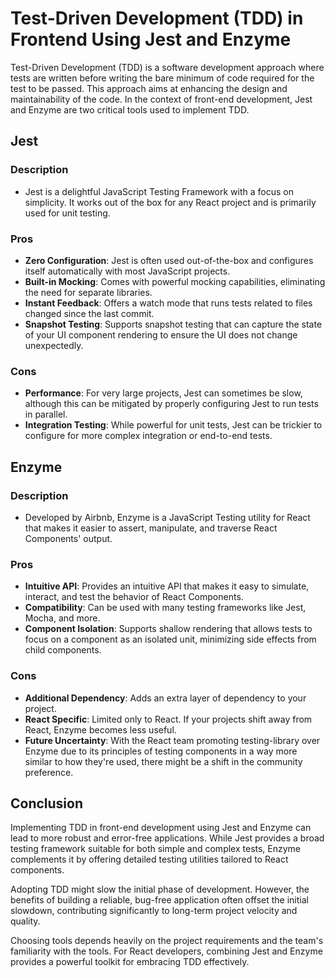 # Test-Driven Development (TDD) in Frontend Using Jest and Enzyme

Test-Driven Development (TDD) is a software development approach where tests are written before writing the bare minimum of code required for the test to be passed. This approach aims at enhancing the design and maintainability of the code. In the context of front-end development, Jest and Enzyme are two critical tools used to implement TDD.

## Jest

### Description

- Jest is a delightful JavaScript Testing Framework with a focus on simplicity. It works out of the box for any React project and is primarily used for unit testing.

### Pros

- **Zero Configuration**: Jest is often used out-of-the-box and configures itself automatically with most JavaScript projects.
- **Built-in Mocking**: Comes with powerful mocking capabilities, eliminating the need for separate libraries.
- **Instant Feedback**: Offers a watch mode that runs tests related to files changed since the last commit.
- **Snapshot Testing**: Supports snapshot testing that can capture the state of your UI component rendering to ensure the UI does not change unexpectedly.

### Cons

- **Performance**: For very large projects, Jest can sometimes be slow, although this can be mitigated by properly configuring Jest to run tests in parallel.
- **Integration Testing**: While powerful for unit tests, Jest can be trickier to configure for more complex integration or end-to-end tests.

## Enzyme

### Description

- Developed by Airbnb, Enzyme is a JavaScript Testing utility for React that makes it easier to assert, manipulate, and traverse React Components' output.

### Pros

- **Intuitive API**: Provides an intuitive API that makes it easy to simulate, interact, and test the behavior of React Components.
- **Compatibility**: Can be used with many testing frameworks like Jest, Mocha, and more.
- **Component Isolation**: Supports shallow rendering that allows tests to focus on a component as an isolated unit, minimizing side effects from child components.

### Cons

- **Additional Dependency**: Adds an extra layer of dependency to your project.
- **React Specific**: Limited only to React. If your projects shift away from React, Enzyme becomes less useful.
- **Future Uncertainty**: With the React team promoting testing-library over Enzyme due to its principles of testing components in a way more similar to how they're used, there might be a shift in the community preference.

## Conclusion

Implementing TDD in front-end development using Jest and Enzyme can lead to more robust and error-free applications. While Jest provides a broad testing framework suitable for both simple and complex tests, Enzyme complements it by offering detailed testing utilities tailored to React components.

Adopting TDD might slow the initial phase of development. However, the benefits of building a reliable, bug-free application often offset the initial slowdown, contributing significantly to long-term project velocity and quality.

Choosing tools depends heavily on the project requirements and the team's familiarity with the tools. For React developers, combining Jest and Enzyme provides a powerful toolkit for embracing TDD effectively.
